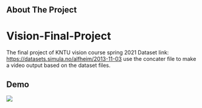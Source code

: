
<!-- ABOUT THE PROJECT -->
## About The Project
# Vision-Final-Project
The final project of KNTU vision course spring 2021
Dataset link:
https://datasets.simula.no/alfheim/2013-11-03
use the concater file to make a video output based on the dataset files.

## Demo
![](https://github.com/DanMS98/Vision-Final-Project/blob/master/docs/VisionProject_demo2.gif) 
